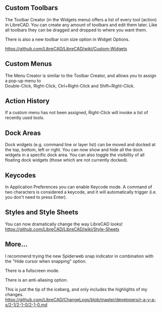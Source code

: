 ## Custom Toolbars

The Toolbar Creator (in the Widgets menu) offers a list of every tool (action)
in LibreCAD. You can create any amount of toolbars and edit them later.
Like all toolbars they can be dragged and dropped to where you want them.

There is also a new toolbar icon size option in Widget Options.

https://github.com/LibreCAD/LibreCAD/wiki/Custom-Widgets

## Custom Menus

The Menu Creator is similar to the Toolbar Creator,
and allows you to assign a pop-up menu to  
Double-Click, Right-Click, Ctrl+Right-Click and Shift+Right-Click.

## Action History

If a custom menu has not been assigned,
Right-Click will invoke a list of recently used tools.

## Dock Areas

Dock widgets (e.g. command line or layer list) 
can be moved and docked at the top, bottom, left or right.
You can now show and hide all the dock widgets 
in a specific dock area. You can also toggle
the visibility of all floating dock widgets
(those which are not currently docked).

## Keycodes

In Application Preferences you can enable Keycode mode.
A command of two characters is considered a keycode,
and it will automatically trigger (i.e. you don't need to press Enter).

## Styles and Style Sheets

You can now dramatically change the way LibreCAD looks! 
https://github.com/LibreCAD/LibreCAD/wiki/Style-Sheets

## More...

I recommend trying the new Spiderweb snap indicator
in combination with the "Hide cursor when snapping" option.

There is a fullscreen mode.

There is an anti-aliasing option.

This is just the tip of the iceberg, and only includes the highlights of my changes.
https://github.com/LibreCAD/ChangeLogs/blob/master/developers/r-a-v-a-s/2-1/2-1-0/2-1-0.md